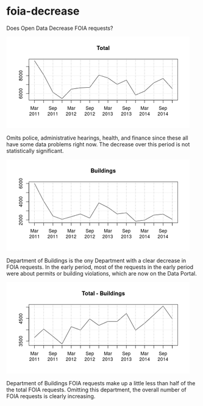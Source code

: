 # foia-decrease
Does Open Data Decrease FOIA requests?

![Total FOIA requests](/total.png?raw=true "Total FOIA Requests")

Omits police, administrative hearings, health, and finance since these all have some data problems right now. The decrease over this period is not statistically significant.

![Dept of Buildings FOIA requests](/buildings.png?raw=true "Dept of Buildings FOIA Requests")

Department of Buildings is the ony Department with a clear decrease in FOIA requests. In the early period, most of the requests in the early period were about permits or building violations, which are now on the Data Portal.

![Non Dept of Buildings FOIA requests](/not_buildings.png?raw=true "Non Dept of Buildings FOIA Requests")

Department of Buildings FOIA requests make up a little less than half of the the total FOIA requests. Omitting this department, the overall number of FOIA requests is clearly increasing.
